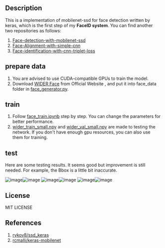## Description
This is a implementation of mobilenet-ssd for face detection written by keras, which is the first step of my **FaceID system**. You can find another two repositories  as follows:
1. [Face-detection-with-mobilenet-ssd](https://github.com/bruceyang2012/Face-detection-with-mobilenet-ssd)
2. [Face-Alignment-with-simple-cnn](https://github.com/bruceyang2012/Face-Alignment-with-simple-cnn)
3. [Face-identification-with-cnn-triplet-loss](https://github.com/bruceyang2012/Face-identification-with-cnn-triplet-loss) 

## prepare data
1. You are advised to use CUDA-compatible GPUs to train the model.
2. Download [WIDER Face](http://mmlab.ie.cuhk.edu.hk/projects/WIDERFace/) from Official Website , and put it into face_data folder in [face_generator.py](https://github.com/bruceyang2012/face-detection-with-mobilenet-ssd/raw/master/face_generator.py).

## train
1. Follow [face_train.ipynb](https://github.com/bruceyang2012/face-detection-with-mobilenet-ssd/raw/master/face_train.ipynb) step by step. You can change the parameters for better performance.
2. [wider_train_small.npy](https://github.com/bruceyang2012/face-detection-with-mobilenet-ssd/raw/master/wider_train_small.npy) and [wider_val_small.npy](https://github.com/bruceyang2012/face-detection-with-mobilenet-ssd/raw/master/wider_val_small.npy) are made to testing the network. If you don't have enough gpu resources, you can also use them for training.

## test
Here are some testing results. It seems good but improvement is still needed. For example, the Bbox is a little bit inaccurate.

![image](https://github.com/bruceyang2012/face-detection-with-mobilenet-ssd/raw/master/output_test/38_Tennis_Tennis_38_683.jpg)![image](https://github.com/bruceyang2012/face-detection-with-mobilenet-ssd/raw/master/output_test/2_Demonstration_Demonstration_Or_Protest_2_441.jpg)
![image](https://github.com/bruceyang2012/face-detection-with-mobilenet-ssd/raw/master/output_test/10_People_Marching_People_Marching_2_307.jpg)![image](https://github.com/bruceyang2012/face-detection-with-mobilenet-ssd/raw/master/output_test/12_Group_Group_12_Group_Group_12_331.jpg)
![image](https://github.com/bruceyang2012/face-detection-with-mobilenet-ssd/raw/master/output_test/36_Football_americanfootball_ball_36_1021.jpg)![image](https://github.com/bruceyang2012/face-detection-with-mobilenet-ssd/raw/master/output_test/54_Rescue_rescuepeople_54_1006.jpg)

## License
MIT LICENSE

## References
1. [rykov8/ssd_keras](https://github.com/rykov8/ssd_keras)
2. [rcmalli/keras-mobilenet](https://github.com/rcmalli/keras-mobilenet)
